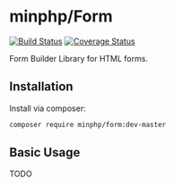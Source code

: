 # minphp/Form

[![Build Status](https://travis-ci.org/phillipsdata/minphp-form.svg?branch=master)](https://travis-ci.org/phillipsdata/minphp-form) [![Coverage Status](https://coveralls.io/repos/phillipsdata/minphp-form/badge.svg)](https://coveralls.io/r/phillipsdata/minphp-form)

Form Builder Library for HTML forms.

## Installation

Install via composer:

```sh
composer require minphp/form:dev-master
```

## Basic Usage

TODO
